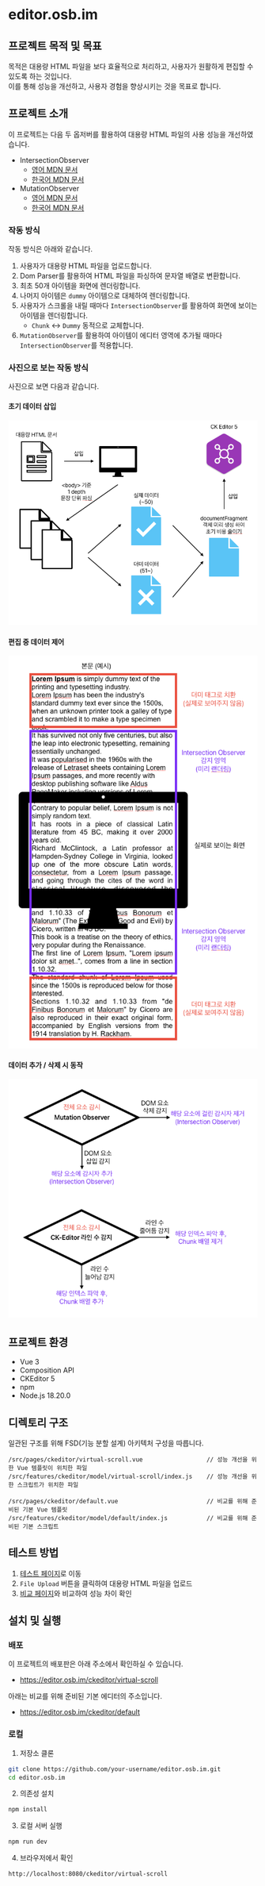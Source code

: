 # editor.osb.im

## 프로젝트 목적 및 목표

목적은 대용량 HTML 파일을 보다 효율적으로 처리하고, 사용자가 원활하게 편집할 수 있도록 하는 것입니다.
<br />
이를 통해 성능을 개선하고, 사용자 경험을 향상시키는 것을 목표로 합니다.

## 프로젝트 소개
이 프로젝트는 다음 두 옵저버를 활용하여 대용량 HTML 파일의 사용 성능을 개선하였습니다.
- IntersectionObserver
  - [영어 MDN 문서](https://developer.mozilla.org/en-US/docs/Web/API/Intersection_Observer_API)
  - [한국어 MDN 문서](https://developer.mozilla.org/ko/docs/Web/API/Intersection_Observer_API)
- MutationObserver
  - [영어 MDN 문서](https://developer.mozilla.org/en-US/docs/Web/API/MutationObserver)
  - [한국어 MDN 문서](https://developer.mozilla.org/ko/docs/Web/API/MutationObserver)

### 작동 방식
작동 방식은 아래와 같습니다.
1. 사용자가 대용량 HTML 파일을 업로드합니다.
2. Dom Parser를 활용하여 HTML 파일을 파싱하여 문자열 배열로 변환합니다.
3. 최초 50개 아이템을 화면에 렌더링합니다.
4. 나머지 아이템은 `dummy` 아이템으로 대체하여 렌더링합니다.
5. 사용자가 스크롤을 내릴 때마다 `IntersectionObserver`를 활용하여 화면에 보이는 아이템을 렌더링합니다.
   - `Chunk` ↔ `Dummy` 동적으로 교체합니다.
6. `MutationObserver`를 활용하여 아이템이 에디터 영역에 추가될 때마다 `IntersectionObserver`를 적용합니다.

### 사진으로 보는 작동 방식
사진으로 보면 다음과 같습니다.

#### 초기 데이터 삽입
![초기 데이터 삽입 방식을 표현하는 이미지](docs/01.Insert.png)
#### 편집 중 데이터 제어
![동작 방식을 표현하는 이미지](docs/02.Operating.png)
#### 데이터 추가 / 삭제 시 동작
![데이터 추가 / 삭제 시 동작을 표현하는 이미지](docs/03.Data_Controll.png)

## 프로젝트 환경
- Vue 3
- Composition API
- CKEditor 5
- npm
- Node.js 18.20.0

## 디렉토리 구조
일관된 구조를 위해 FSD(기능 분할 설계) 아키텍처 구성을 따릅니다.
```plaintext
/src/pages/ckeditor/virtual-scroll.vue                  // 성능 개선을 위한 Vue 템플릿이 위치한 파일
/src/features/ckeditor/model/virtual-scroll/index.js    // 성능 개선을 위한 스크립트가 위치한 파일

/src/pages/ckeditor/default.vue                         // 비교를 위해 준비된 기본 Vue 템플릿
/src/features/ckeditor/model/default/index.js           // 비교를 위해 준비된 기본 스크립트
```

## 테스트 방법
1. [테스트 페이지](https://editor.osb.im/ckeditor/virtual-scroll)로 이동
2. `File Upload` 버튼을 클릭하여 대용량 HTML 파일을 업로드
3. [비교 페이지](https://editor.osb.im/ckeditor/default)와 비교하여 성능 차이 확인

## 설치 및 실행

### 배포
이 프로젝트의 배포판은 아래 주소에서 확인하실 수 있습니다.
- https://editor.osb.im/ckeditor/virtual-scroll

아래는 비교를 위해 준비된 기본 에디터의 주소입니다.
- https://editor.osb.im/ckeditor/default

### 로컬
1. 저장소 클론
```bash
git clone https://github.com/your-username/editor.osb.im.git
cd editor.osb.im
```

2. 의존성 설치
```bash
npm install
```

3. 로컬 서버 실행
```bash
npm run dev
```

4. 브라우저에서 확인
```plaintext
http://localhost:8080/ckeditor/virtual-scroll
```
